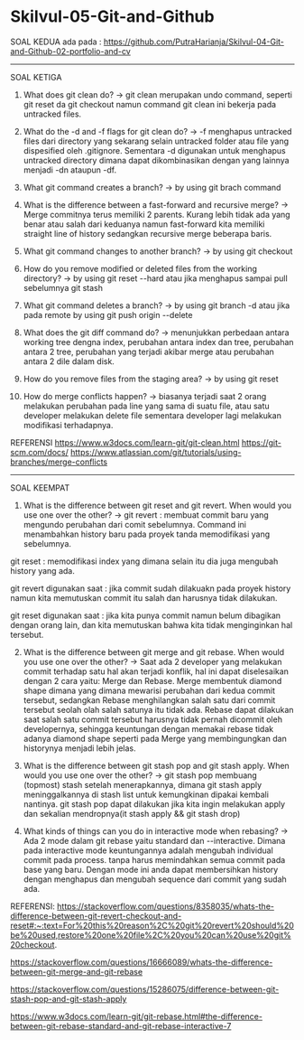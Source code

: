 # Skilvul-05-Git-and-Github

SOAL KEDUA ada pada : https://github.com/PutraHarianja/Skilvul-04-Git-and-Github-02-portfolio-and-cv

---
SOAL KETIGA
1. What does git clean do?
-> git clean merupakan undo command, seperti git reset da git checkout namun command git clean ini bekerja pada untracked files.

2. What do the -d and -f flags for git clean do?
-> -f menghapus untracked files dari directory yang sekarang selain untracked folder atau file yang dispesified oleh .gitignore. Sementara -d digunakan untuk menghapus untracked directory dimana dapat dikombinasikan dengan yang lainnya menjadi -dn ataupun -df.

3. What git command creates a branch?
-> by using git brach command

4. What is the difference between a fast-forward and recursive merge?
-> Merge commitnya terus memiliki 2 parents. Kurang lebih tidak ada yang benar atau salah dari keduanya namun fast-forward kita memiliki straight line of history sedangkan recursive merge beberapa baris.

5. What git command changes to another branch?
-> by using git checkout

6. How do you remove modified or deleted files from the working directory?
-> by using git reset --hard atau jika menghapus sampai pull sebelumnya git stash

7. What git command deletes a branch?
-> by using git branch -d <local-branch> atau jika pada remote by using git push origin --delete <remote-branch-name>

8. What does the git diff command do?
-> menunjukkan perbedaan antara working tree dengna index, perubahan antara index dan tree, perubahan antara 2 tree, perubahan yang terjadi akibar merge atau perubahan antara 2 dile dalam disk.

9. How do you remove files from the staging area?
-> by using git reset

10. How do merge conflicts happen?
-> biasanya terjadi saat 2 orang melakukan perubahan pada line yang sama di suatu file, atau satu developer melakukan delete file sementara developer lagi melakukan modifikasi terhadapnya. 


REFERENSI
https://www.w3docs.com/learn-git/git-clean.html
https://git-scm.com/docs/
https://www.atlassian.com/git/tutorials/using-branches/merge-conflicts
  
  
---
  SOAL KEEMPAT
1. What is the difference between git reset and git revert. When would you use one over the other?
-> git revert : membuat commit baru yang mengundo perubahan dari comit sebelumnya. Command ini menambahkan history baru pada proyek tanda memodifikasi yang sebelumnya.

git reset : memodifikasi index yang dimana selain itu dia juga mengubah history yang ada. 

git revert digunakan saat : jika commit sudah dilakuakn pada proyek history namun kita memutuskan commit itu salah dan harusnya tidak dilakukan. 

git reset digunakan saat : jika kita punya commit namun belum dibagikan dengan orang lain, dan kita memutuskan bahwa kita tidak menginginkan hal tersebut. 


2. What is the difference between git merge and git rebase. When would you use one over the other?
-> Saat ada 2 developer yang melakukan commit terhadap satu hal akan terjadi konflik, hal ini dapat diselesaikan dengan 2 cara yaitu: Merge dan Rebase. Merge membentuk diamond shape dimana yang dimana mewarisi perubahan dari kedua commit tersebut, sedangkan Rebase  menghilangkan salah satu dari commit tersebut seolah olah salah satunya itu tidak ada. 
Rebase dapat dilakukan saat salah satu commit tersebut harusnya tidak pernah dicommit oleh developernya, sehingga keuntungan dengan memakai rebase tidak adanya diamond shape seperti pada Merge yang membingungkan dan historynya menjadi lebih jelas. 

3. What is the difference between git stash pop and git stash apply. When would you use one over the other?
-> git stash pop membuang (topmost) stash setelah menerapkannya, dimana git stash apply meninggalkannya di stash list untuk kemungkinan dipakai kembali nantinya. 
git stash pop dapat dilakukan jika kita ingin melakukan apply dan sekalian mendropnya(it stash apply && git stash drop) 

4. What kinds of things can you do in interactive mode when rebasing?
-> Ada 2 mode dalam git rebase yaitu standard dan --interactive. Dimana pada interactive mode keuntungannya adalah mengubah individual commit pada process. tanpa harus memindahkan semua commit pada base yang baru. Dengan mode ini anda dapat membersihkan history dengan menghapus dan mengubah sequence dari commit yang sudah ada. 


REFERENSI:
https://stackoverflow.com/questions/8358035/whats-the-difference-between-git-revert-checkout-and-reset#:~:text=For%20this%20reason%2C%20git%20revert%20should%20be%20used,restore%20one%20file%2C%20you%20can%20use%20git%20checkout.

https://stackoverflow.com/questions/16666089/whats-the-difference-between-git-merge-and-git-rebase

https://stackoverflow.com/questions/15286075/difference-between-git-stash-pop-and-git-stash-apply

https://www.w3docs.com/learn-git/git-rebase.html#the-difference-between-git-rebase-standard-and-git-rebase-interactive-7
